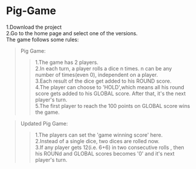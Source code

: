 # Pig-Game  

1.Download the project  
2.Go to the home page and select one of the versions.  
The game follows some rules:  
 >Pig Game:  
  >>1.The game has 2 players.  
  2.In each turn, a player rolls a dice n times. n can be any number of times(even 0), independent on a player.  
  3.Each result of the dice get added to his ROUND score.  
  4.The player can choose to 'HOLD',which means all his round score gets added to his GLOBAL score. After that, it's the next player's turn.  
  5.The first player to reach the 100 points on GLOBAL score wins the game.  


>Updated Pig Game:  
  >>1.The players can set the 'game winning score' here.  
 2.Instead of a single dice, two dices are rolled now.  
 3.If any player gets 12(i.e. 6+6) in two consecutive rolls , then his ROUNd and GLOBAL scores becomes '0' and it's next player's turn.  
